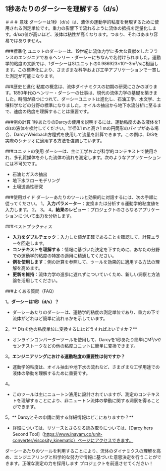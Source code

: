 ## 1秒あたりのダーシーを理解する（d/s）

＃＃＃ 意味
ダーシーは1秒（d/s）は、液体の運動学的粘度を発現するために使用される測定単位です。重力の影響下で流れるように流体の抵抗を定量化します。d/sの値が高いほど、液体は粘性が高くなります。つまり、それはあまり容易ではありません。

###標準化
ユニットのダーシーは、19世紀に流体力学に多大な貢献をしたフランスのエンジニアであるヘンリー・ダーシーにちなんで名付けられました。運動学的粘度の文脈では、1ダーシーはSIユニットの0.986923×10^-3m²/sに相当します。この標準化により、さまざまな科学および工学アプリケーションで一貫した測定が可能になります。

###歴史と進化
粘度の概念は、流体ダイナミクスの初期の研究にさかのぼります。1850年代のヘンリー・ダーシーの仕事は、現代の流体力学の基礎を築きました。時間が経つにつれて、ダーシーユニットは進化し、石油工学、水文学、土壌科学などの分野の標準になりました。オイルの抽出から地下水流分析に至るまで、速度の粘度を理解することは重要です。

###例の計算
1秒あたりのDarcyの使用を説明するには、運動粘度のある液体を1 d/sの液体を検討してください。半径0.1 mと高さ1 mの円筒形のパイプがある場合、Darcy-Weisbach方程式を使用して流量を計算できます。この例は、D/Sを実際のシナリオに適用する方法を強調しています。

###ユニットの使用
ダーシーは、主に工学および科学的コンテキストで使用され、多孔質媒体を介した流体の流れを測定します。次のようなアプリケーションには不可欠です。
- 石油とガスの抽出
- 地下水フローモデリング
- 土壌透過性研究

###使用ガイド
ダーシーあたりのツールと効果的に対話するには、次の手順に従ってください。
1。**入力パラメーター**：変換または分析する運動学的粘度値を入力します。
2。
3。
4。**結果のレビュー**：プロジェクトのさらなるアプリケーションについて出力を分析します。

###ベストプラクティス
-  **入力をダブルチェック**：入力した値が正確であることを確認して、計算エラーを回避します。
-  **コンテキストを理解する**：情報に基づいた決定を下すために、あなたの分野での運動学的粘度の特定の適用に精通してください。
-  **例を使用します**：例の計算を参照して、ツールを効果的に適用する方法の理解を高めます。
-  **更新を維持**：流体力学の進歩に遅れずについていくため、新しい洞察と方法論を活用してください。

###よくある質問（FAQ）

1。**ダーシーは1秒（d/s）？**
- ダーシーあたりのダーシーは、運動学的粘度の測定単位であり、重力の下で流体がどれほど簡単に流れるかを示しています。

2。** D/sを他の粘度単位に変換するにはどうすればよいですか？**
- オンラインコンバーターツールを使用して、Darcyを1秒あたり簡単にM²/sやセンチストークなどの他の粘度ユニットに簡単に変換できます。

3。**エンジニアリングにおける運動粘度の重要性は何ですか？**
- 運動学的粘度は、オイル抽出や地下水の流れなど、さまざまな工学用途での液体の挙動を理解するために重要です。

4。
- このツールは主にニュートン液用に設計されていますが、測定のコンテキストを理解することにより、非ニュートン流体の挙動に関する洞察を得ることができます。

5。** Darcyとその申請に関する詳細情報はどこにありますか？**
- 詳細については、リソースとさらなる読み取りについては、[Darcy hers Second Tool]（https://www.inayam.co/unit-converter/viscosity_kinematic）ページにアクセスできます。

ダーシーあたりのツールを利用することにより、流体のダイナミクスの理解を高め、エンジニアリングと科学的な努力で情報に基づいた意思決定を行うことができます。正確な測定の力を採用します プロジェクトを前進させてください！